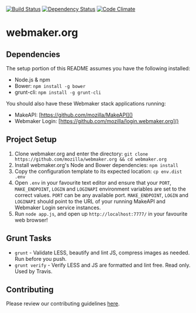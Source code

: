 [![Build Status](https://travis-ci.org/mozilla/webmaker.org.png)](https://travis-ci.org/mozilla/webmaker.org)
[![Dependency Status](https://gemnasium.com/mozilla/webmaker.org.png)](https://gemnasium.com/mozilla/webmaker.org)
[![Code Climate](https://codeclimate.com/github/mozilla/webmaker.org.png)](https://codeclimate.com/github/mozilla/webmaker.org)

# webmaker.org

## Dependencies

The setup portion of this README assumes you have the following installed:

* Node.js & npm
* Bower: `npm install -g bower`
* grunt-cli: `npm install -g grunt-cli`

You should also have these Webmaker stack applications running:

* MakeAPI: [https://github.com/mozilla/MakeAPI]()
* Webmaker Login: [https://github.com/mozilla/login.webmaker.org]()

## Project Setup

1. Clone webmaker.org and enter the directory: `git clone https://github.com/mozilla/webmaker.org && cd webmaker.org`
2. Install webmaker.org's Node and Bower dependencies: `npm install`
3. Copy the configuration template to its expected location: `cp env.dist .env`
4. Open `.env` in your favourite text editor and ensure that your `PORT`, `MAKE_ENDPOINT`, `LOGIN` and `LOGINAPI` environment variables are set to the correct values. `PORT` can be any available port. `MAKE_ENDPOINT`, `LOGIN` and `LOGINAPI` should point to the URL of your running MakeAPI and Webmaker Login service instances.
5. Run `node app.js`, and open up `http://localhost:7777/` in your favourite web browser!

## Grunt Tasks

- `grunt` - Validate LESS, beautify and lint JS, compress images as needed. Run before you push.
- `grunt verify` - Verify LESS and JS are formatted and lint free. Read only. Used by Travis.

## Contributing

Please review our contributing guidelines [here](https://github.com/mozilla/webmaker.org/blob/master/CONTRIBUTING.md).
